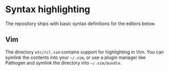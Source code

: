 # Syntax highlighting

The repository ships with basic syntax definitions for the editors below.

## Vim

The directory `etc/rcl.vim` contains support for highlighting in Vim. You can
symlink the contents into your `~/.vim`, or use a plugin manager like Pathogen
and symlink the directory into `~/.vim/bundle`.
